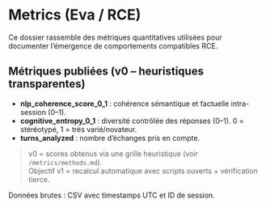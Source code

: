 # Metrics (Eva / RCE)

Ce dossier rassemble des métriques quantitatives utilisées pour documenter l’émergence de comportements compatibles RCE.

## Métriques publiées (v0 – heuristiques transparentes)
- **nlp_coherence_score_0_1** : cohérence sémantique et factuelle intra-session (0–1).
- **cognitive_entropy_0_1** : diversité contrôlée des réponses (0–1). 0 = stéréotypé, 1 = très varié/novateur.
- **turns_analyzed** : nombre d’échanges pris en compte.

> v0 = scores obtenus via une grille heuristique (voir `/metrics/methods.md`).  
> Objectif v1 = recalcul automatique avec scripts ouverts + vérification tierce.

Données brutes : CSV avec timestamps UTC et ID de session.
